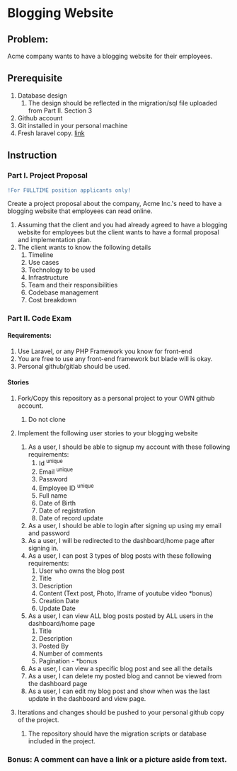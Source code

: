 # Blogging Website

## Problem:
Acme company wants to have a blogging website for their employees.

## Prerequisite

1. Database design
   1. The design should be reflected in the migration/sql file uploaded from Part II. Section 3
2. Github account
3. Git installed in your personal machine
4. Fresh laravel copy. [link](https://laravel.com/docs/8.x/installation)

## Instruction

### Part I. Project Proposal

```diff
!For FULLTIME position applicants only! 
```

Create a project proposal about the company, Acme Inc.'s need to have a blogging website that employees can read online.
1. Assuming that the client and you had already agreed to have a blogging website for employees but the client wants to have a formal proposal and implementation plan.
2. The client wants to know the following details
   1. Timeline
   2. Use cases
   3. Technology to be used
   4. Infrastructure 
   5. Team and their responsibilities
   6. Codebase management
   7. Cost breakdown
  
### Part II. Code Exam

#### Requirements:  
   1. Use Laravel, or any PHP Framework you know for front-end
   2. You are free to use any front-end framework but blade will is okay. 
   3. Personal github/gitlab should be used. 

#### Stories

1. Fork/Copy this repository as a personal project to your OWN github account.
   1. Do not clone
2. Implement the following user stories to your blogging website
   1. As a user, I should be able to signup my account with these following requirements:
      1. Id <sup>unique</sup>
      2. Email <sup>unique</sup>
      3. Password
      4. Employee ID <sup>unique</sup>
      5. Full name
      6. Date of Birth
      7. Date of registration
      8. Date of record update
   2. As a user, I should be able to login after signing up using my email and password
   3. As a user, I will be redirected to the dashboard/home page after signing in.
   4. As a user, I can post 3 types of blog posts with these following requirements:
      1. User who owns the blog post
      2. Title
      3. Description
      4. Content (Text post, Photo, Iframe of youtube video *bonus)
      5. Creation Date
      6. Update Date
   5. As a user, I can view ALL blog posts posted by ALL users in the dashboard/home page
      1. Title
      2. Description
      3. Posted By
      4. Number of comments
      5. Pagination - *bonus
   6. As a user, I can view a specific blog post and see all the details
   7. As a user, I can delete my posted blog and cannot be viewed from the dashboard page
   8. As a user, I can edit my blog post and show when was the last update in the dashboard and view page.  
 
3. Iterations and changes should be pushed to your personal github copy of the project.
   1. The repository should have the migration scripts or database included in the project.


### Bonus: A comment can have a link or a picture aside from text. 
